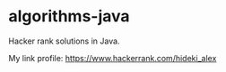 # algorithms-java

Hacker rank solutions in Java.

My link profile: https://www.hackerrank.com/hideki_alex

